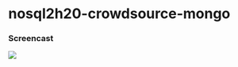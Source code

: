 # nosql2h20-crowdsource-mongo

### Screencast
![](https://github.com/moevm/nosql2h20-crowdsource-mongo/blob/master/test.gif)
